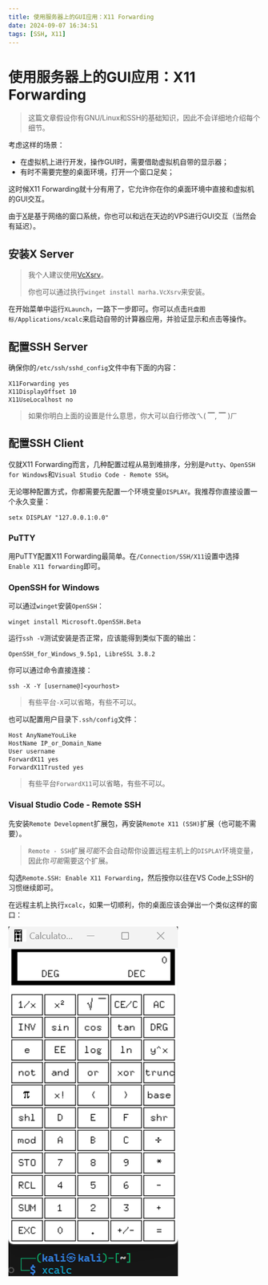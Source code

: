 ```yaml
---
title: 使用服务器上的GUI应用：X11 Forwarding
date: 2024-09-07 16:34:51
tags: [SSH, X11]
---
```


# 使用服务器上的GUI应用：X11 Forwarding

> 这篇文章假设你有GNU/Linux和SSH的基础知识，因此不会详细地介绍每个细节。

考虑这样的场景：

- 在虚拟机上进行开发，操作GUI时，需要借助虚拟机自带的显示器；
- 有时不需要完整的桌面环境，打开一个窗口足矣；

这时候X11 Forwarding就十分有用了，它允许你在你的桌面环境中直接和虚拟机的GUI交互。

由于[X](https://en.wikipedia.org/wiki/X_Window_System)是基于网络的窗口系统，你也可以和远在天边的VPS进行GUI交互（当然会有延迟）。

## 安装X Server

> 我个人建议使用[VcXsrv](https://sourceforge.net/projects/vcxsrv/)。
> 
> 你也可以通过执行`winget install marha.VcXsrv`来安装。

在开始菜单中运行`XLaunch`，一路下一步即可。你可以点击`托盘图标/Applications/xcalc`来启动自带的计算器应用，并验证显示和点击等操作。

## 配置SSH Server

确保你的`/etc/ssh/sshd_config`文件中有下面的内容：

    X11Forwarding yes
    X11DisplayOffset 10
    X11UseLocalhost no

> 如果你明白上面的设置是什么意思，你大可以自行修改ㄟ( ▔, ▔ )ㄏ

## 配置SSH Client

仅就X11 Forwarding而言，几种配置过程从易到难排序，分别是`Putty`、`OpenSSH for Windows`和`Visual Studio Code - Remote SSH`。

无论哪种配置方式，你都需要先配置一个环境变量`DISPLAY`。我推荐你直接设置一个永久变量：

    setx DISPLAY "127.0.0.1:0.0"

### PuTTY

用PuTTY配置X11 Forwarding最简单。在`/Connection/SSH/X11`设置中选择`Enable X11 forwarding`即可。

### OpenSSH for Windows

可以通过`winget`安装`OpenSSH`：

    winget install Microsoft.OpenSSH.Beta

运行`ssh -V`测试安装是否正常，应该能得到类似下面的输出：

    OpenSSH_for_Windows_9.5p1, LibreSSL 3.8.2

你可以通过命令直接连接：

    ssh -X -Y [username@]<yourhost>

> 有些平台`-X`可以省略，有些不可以。

也可以配置用户目录下`.ssh/config`文件：

    Host AnyNameYouLike
    HostName IP_or_Domain_Name
    User username
    ForwardX11 yes
    ForwardX11Trusted yes

> 有些平台`ForwardX11`可以省略，有些不可以。

### Visual Studio Code - Remote SSH

先安装`Remote Development`扩展包，再安装`Remote X11 (SSH)`扩展（也可能不需要）。

> `Remote - SSH`扩展*可能*不会自动帮你设置远程主机上的`DISPLAY`环境变量，因此你*可能*需要这个扩展。

勾选`Remote.SSH: Enable X11 Forwarding`，然后按你以往在VS Code上SSH的习惯继续即可。

在远程主机上执行`xcalc`，如果一切顺利，你的桌面应该会弹出一个类似这样的窗口：

![运行在远程主机的GUI应用](./ssh-x11-forwarding/x11forwardgui.png)
